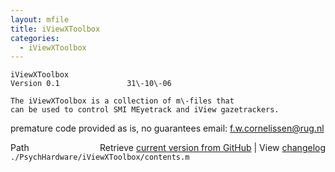 ```yaml
---
layout: mfile
title: iViewXToolbox
categories:
  - iViewXToolbox
---
```


    iViewXToolbox
    Version 0.1               31\-10\-06

    The iViewXToolbox is a collection of m\-files that
    can be used to control SMI MEyetrack and iView gazetrackers.
   premature code provided as is, no guarantees
   email: f.w.cornelissen@rug.nl


<div class="code_header" style="text-align:right;">
  <span style="float:left;">Path&nbsp;&nbsp;</span> <span class="counter">Retrieve <a href=
  "https://raw.github.com/Psychtoolbox-3/Psychtoolbox-3/beta/./PsychHardware/iViewXToolbox/contents.m">current version from GitHub</a> | View <a href=
  "https://github.com/Psychtoolbox-3/Psychtoolbox-3/commits/beta/./PsychHardware/iViewXToolbox/contents.m">changelog</a></span>
</div>
<div class="code">
  <code>./PsychHardware/iViewXToolbox/contents.m</code>
</div>
